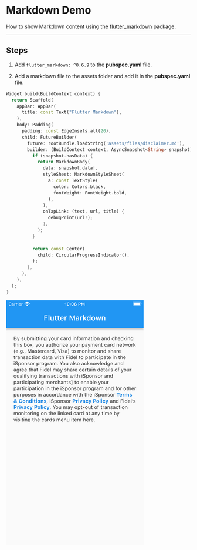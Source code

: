# Markdown Demo

How to show Markdown content using the [flutter_markdown](https://pub.dev/packages/flutter_markdown) package.

---

## Steps

1. Add `flutter_markdown: ^0.6.9` to the **pubspec.yaml** file.

2. Add a markdown file to the assets folder and add it in the **pubspec.yaml** file.

```dart
Widget build(BuildContext context) {
  return Scaffold(
    appBar: AppBar(
      title: const Text("Flutter Markdown"),
    ),
    body: Padding(
      padding: const EdgeInsets.all(20),
      child: FutureBuilder(
        future: rootBundle.loadString('assets/files/disclaimer.md'),
        builder: (BuildContext context, AsyncSnapshot<String> snapshot) {
          if (snapshot.hasData) {
            return MarkdownBody(
              data: snapshot.data!,
              styleSheet: MarkdownStyleSheet(
                a: const TextStyle(
                  color: Colors.black,
                  fontWeight: FontWeight.bold,
                ),
              ),
              onTapLink: (text, url, title) {
                debugPrint(url!);
              },
            );
          }

          return const Center(
            child: CircularProgressIndicator(),
          );
        },
      ),
    ),
  );
}
```

![demo](https://raw.githubusercontent.com/Isuru-Nanayakkara/TIL-Flutter/main/img/markdown.png)